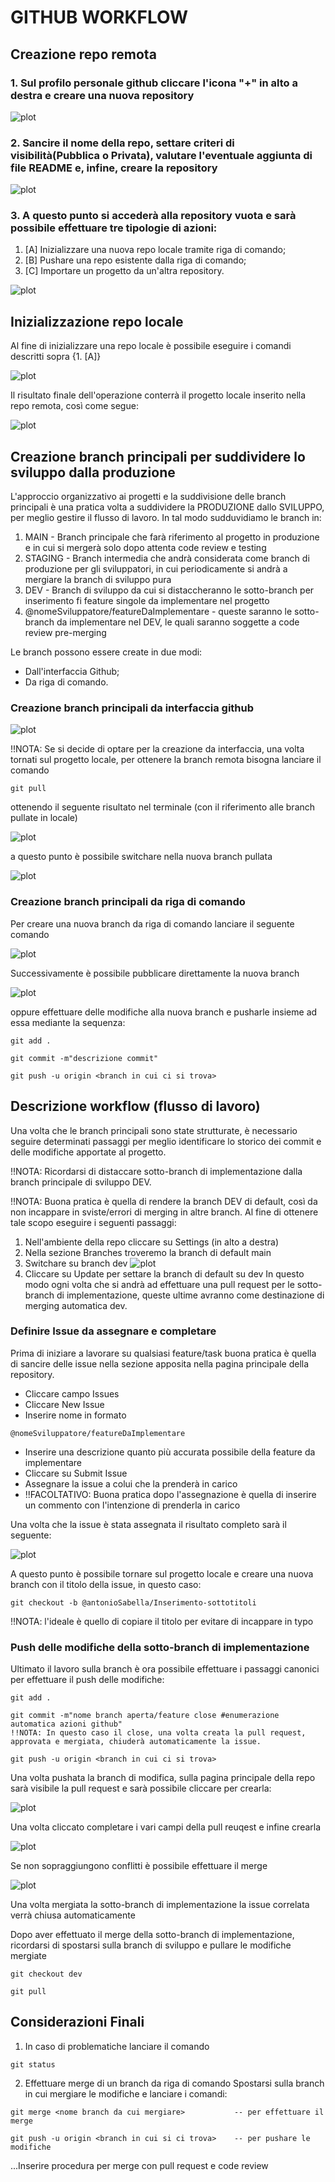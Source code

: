 # GITHUB WORKFLOW

## Creazione repo remota
  
### 1. Sul profilo personale github cliccare l'icona "+" in alto a destra e creare una nuova repository

![plot](./images/image_1.png)

### 2. Sancire il nome della repo, settare criteri di visibilità(Pubblica o Privata), valutare l'eventuale aggiunta di file README e, infine, creare la repository

![plot](./images/Image_2.png)

### 3. A questo punto si accederà alla repository vuota e sarà possibile effettuare tre tipologie di azioni: 
  1. [A] Inizializzare una nuova repo locale tramite riga di comando; 
  2. [B] Pushare una repo esistente dalla riga di comando; 
  3. [C] Importare un progetto da un'altra repository. 

![plot](./images/Image_3.png)

## Inizializzazione repo locale

Al fine di inizializzare una repo locale è possibile eseguire i comandi descritti sopra {1. [A]}

![plot](./images/Image_4.png)

Il risultato finale dell'operazione conterrà il progetto locale inserito nella repo remota, così come segue:

![plot](./images/Image_5.png)

## Creazione branch principali per suddividere lo sviluppo dalla produzione

L'approccio organizzativo ai progetti e la suddivisione delle branch principali è una pratica volta a suddividere la PRODUZIONE dallo SVILUPPO, per meglio gestire il flusso di lavoro.
In tal modo sudduvidiamo le branch in:
1. MAIN - Branch principale che farà riferimento al progetto in produzione e in cui si mergerà solo dopo attenta code review e testing
2. STAGING - Branch intermedia che andrà considerata come branch di produzione per gli sviluppatori, in cui periodicamente si andrà a mergiare la branch di sviluppo pura
3. DEV - Branch di sviluppo da cui si distaccheranno le sotto-branch per inserimento fi feature singole da implementare nel progetto
4. @nomeSviluppatore/featureDaImplementare - queste saranno le sotto-branch da implementare nel DEV, le quali saranno soggette a code review pre-merging

Le branch possono essere create in due modi:
- Dall'interfaccia Github;
- Da riga di comando.

### Creazione branch principali da interfaccia github

![plot](./images/Image_6.png)

!!NOTA: Se si decide di optare per la creazione da interfaccia, una volta tornati sul progetto locale, per ottenere la branch remota bisogna lanciare il comando
```
git pull
```
ottenendo il seguente risultato nel terminale (con il riferimento alle branch pullate in locale)

![plot](./images/Image_7.png)

a questo punto è possibile switchare nella nuova branch pullata

![plot](./images/Image_8.png)

### Creazione branch principali da riga di comando

Per creare una nuova branch da riga di comando lanciare il seguente comando

![plot](./images/Image_9.png)

Successivamente è possibile pubblicare direttamente la nuova branch

![plot](./images/Image_10.png)

oppure effettuare delle modifiche alla nuova branch e pusharle insieme ad essa mediante la sequenza:

```
git add .

git commit -m"descrizione commit"

git push -u origin <branch in cui ci si trova>
```

## Descrizione workflow (flusso di lavoro)

Una volta che le branch principali sono state strutturate, è necessario seguire determinati passaggi per meglio identificare lo storico dei commit e delle modifiche apportate al progetto.

!!NOTA: Ricordarsi di distaccare sotto-branch di implementazione dalla branch principale di sviluppo DEV.

!!NOTA: Buona pratica è quella di rendere la branch DEV di default, così da non incappare in sviste/errori di merging in altre branch.
Al fine di ottenere tale scopo eseguire i seguenti passaggi:

1. Nell'ambiente della repo cliccare su Settings (in alto a destra)
2. Nella sezione Branches troveremo la branch di default main
3. Switchare su branch dev
![plot](./images/image_11.png)
4. Cliccare su Update per settare la branch di default su dev
In questo modo ogni volta che si andrà ad effettuare una pull request per le sotto-branch di implementazione, queste ultime avranno come destinazione di merging automatica dev.


### Definire Issue da assegnare e completare 

Prima di iniziare a lavorare su qualsiasi feature/task buona pratica è quella di sancire delle issue nella sezione apposita nella pagina principale della repository.
- Cliccare campo Issues 
- Cliccare New Issue
- Inserire nome in formato 
```
@nomeSviluppatore/featureDaImplementare
```
- Inserire una descrizione quanto più accurata possibile della feature da implementare
- Cliccare su Submit Issue
- Assegnare la issue a colui che la prenderà in carico
- !!FACOLTATIVO: Buona pratica dopo l'assegnazione è quella di inserire un commento con l'intenzione di prenderla in carico

Una volta che la issue è stata assegnata il risultato completo sarà il seguente:

![plot](./images/image_12.png)

A questo punto è possibile tornare sul progetto locale e creare una nuova branch con il titolo della issue, in questo caso:

```
git checkout -b @antonioSabella/Inserimento-sottotitoli
```
!!NOTA: l'ideale è quello di copiare il titolo per evitare di incappare in typo

### Push delle modifiche della sotto-branch di implementazione

Ultimato il lavoro sulla branch è ora possibile effettuare i passaggi canonici per effettuare il push delle modifiche:

```
git add .

git commit -m"nome branch aperta/feature close #enumerazione automatica azioni github"
!!NOTA: In questo caso il close, una volta creata la pull request, approvata e mergiata, chiuderà automaticamente la issue. 

git push -u origin <branch in cui ci si trova>
```

Una volta pushata la branch di modifica, sulla pagina principale della repo sarà visibile la pull request e sarà possibile cliccare per crearla:

![plot](./images/image_13.png)

Una volta cliccato completare i vari campi della pull reuqest e infine crearla

![plot](./images/image_14.png)

Se non sopraggiungono conflitti è possibile effettuare il merge

![plot](./images/image_15.png)

Una volta mergiata la sotto-branch di implementazione la issue correlata verrà chiusa automaticamente

Dopo aver effettuato il merge della sotto-branch di implementazione, ricordarsi di spostarsi sulla branch di sviluppo e pullare le modifiche mergiate

```
git checkout dev

git pull
```

## Considerazioni Finali

1. In caso di problematiche lanciare il comando
```
git status
```
2. Effettuare merge di un branch da riga di comando
Spostarsi sulla branch in cui mergiare le modifiche e lanciare i comandi:

```
git merge <nome branch da cui mergiare>           -- per effettuare il merge

git push -u origin <branch in cui si ci trova>    -- per pushare le modifiche
```

...Inserire procedura per merge con pull request e code review